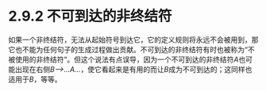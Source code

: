 # 2.9.2 不可到达的非终结符

如果一个非终结符，无法从起始符号到达它，它的定义规则将永远不会被用到，那它也不能为任何句子的生成过程做出贡献。不可到达的非终结符有时也被称为“不被使用的非终结符”。但这个说法有点误导，因为一个不可到达的非终结符*A*也可能出现在右侧*B-->...A...*，使它看起来是有用的而让*B*成为不可到达的；这同样也适用于*B*，等等。